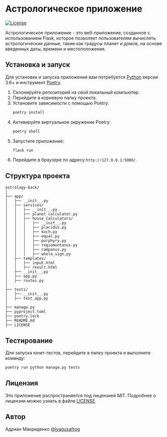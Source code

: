 # Астрологическое приложение

[![License](https://img.shields.io/badge/License-MIT-blue.svg)](https://opensource.org/licenses/MIT)

Астрологическое приложение - это веб-приложение, созданное с использованием Flask, которое позволяет пользователям вычислять астрологические данные, такие как градусы планет и домов, на основе введенных даты, времени и местоположения.

## Установка и запуск

Для установки и запуска приложения вам потребуется [Python](https://www.python.org/) версии 3.6+ и инструмент [Poetry](https://python-poetry.org/).

1. Склонируйте репозиторий на свой локальный компьютер.
2. Перейдите в корневую папку проекта.
3. Установите зависимости с помощью Poetry:
   ```bash
   poetry install
   ```
4. Активируйте виртуальное окружение Poetry:
   ```bash
   poetry shell
   ```
5. Запустите приложение:
   ```bash
   flask run
   ```
6. Перейдите в браузере по адресу `http://127.0.0.1:5000/`.

## Структура проекта

```
astrology-back/
│
├── app/
│   ├── __init__.py
│   ├── services/
│   │   ├── __init__.py
│   │   ├── planet_calculator.py
│   │   ├── house_calculators/
│   │   │   ├── __init__.py
│   │   │   ├── placidus.py
│   │   │   ├── koch.py
│   │   │   ├── equal.py
│   │   │   ├── porphyry.py
│   │   │   ├── regiomontanus.py
│   │   │   ├── campanus.py
│   │   │   ├── whole_sign.py
│   ├── templates/
│   │   ├── input.html
│   │   ├── result.html
│   ├── __init__.py
│   ├── app.py
│   ├── routes.py
│
├── tests/
│   ├── __init__.py
│   ├── test_app.py
│
├── manage.py
├── pyproject.toml
├── poetry.lock
├── README.md
├── LICENSE
```

## Тестирование

Для запуска юнит-тестов, перейдите в папку проекта и выполните команду:
```bash
poetry run python manage.py tests
```

## Лицензия

Это приложение распространяется под лицензией MIT. Подробнее о лицензии можно узнать в файле [LICENSE](LICENSE).



## Автор

Адриан Макриденко [@lyaguxafrog](https://github.com/lyaguxafrog)

